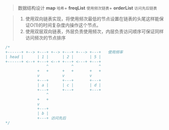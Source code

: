 
> 数据结构设计
> **map** `哈希`+ **freqList** `使用频次链表`+ **orderList** `访问先后链表`

> 1. 使用双向链表实现，将使用频次最低的节点设置在链表的头尾这样能保证O(1)的时间复杂度内操作这个节点。
> 2. 使用双层双向链表，外层负责使用频次，内层负责访问顺序可保证同样访问频次的节点排序

```go
/*
+------+ +--> +---+ +--> +---+ +---> +---+   使用频率
| head |      | 1 |      | 2 |       | 5 |
+------+ <--+ +---+ <--+ +---+ <---+ +---+
                  ^          ^           ^
              +   +      +   +       +   +
              v          v           v
              +---+      +---+       +---+
              | a |      | c |       | d |
              +---+      +---+       +---+
                  ^
              +   +
              v
              +---+
              | b |
              +---+ 访问先后
*/
```

```go

```